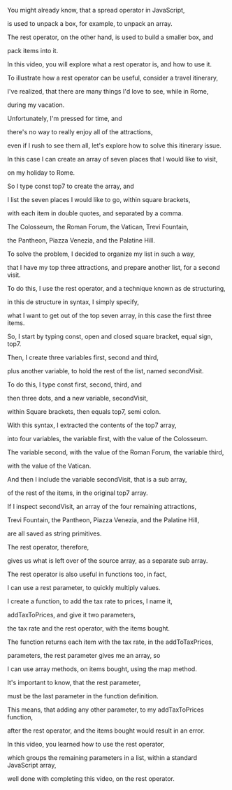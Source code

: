 You might already know, that a spread operator in JavaScript, 

is used to unpack a box, for example, to unpack an array. 

The rest operator, on the other hand, is used to build a smaller box, and 

pack items into it. 

In this video, you will explore what a rest operator is, and how to use it. 

To illustrate how a rest operator can be useful, consider a travel itinerary, 

I've realized, that there are many things I'd love to see, while in Rome, 

during my vacation. 

Unfortunately, I'm pressed for time, and 

there's no way to really enjoy all of the attractions, 

even if I rush to see them all, let's explore how to solve this itinerary issue. 

In this case I can create an array of seven places that I would like to visit, 

on my holiday to Rome. 

So I type const top7 to create the array, and 

I list the seven places I would like to go, within square brackets, 

with each item in double quotes, and separated by a comma. 

The Colosseum, the Roman Forum, the Vatican, Trevi Fountain, 

the Pantheon, Piazza Venezia, and the Palatine Hill. 

To solve the problem, I decided to organize my list in such a way, 

that I have my top three attractions, and prepare another list, for a second visit. 

To do this, I use the rest operator, and a technique known as de structuring, 

in this de structure in syntax, I simply specify, 

what I want to get out of the top seven array, in this case the first three items. 

So, I start by typing const, open and closed square bracket, equal sign, top7. 

Then, I create three variables first, second and third, 

plus another variable, to hold the rest of the list, named secondVisit. 

To do this, I type const first, second, third, and 

then three dots, and a new variable, secondVisit, 

within Square brackets, then equals top7, semi colon. 

With this syntax, I extracted the contents of the top7 array, 

into four variables, the variable first, with the value of the Colosseum. 

The variable second, with the value of the Roman Forum, the variable third, 

with the value of the Vatican. 

And then I include the variable secondVisit, that is a sub array, 

of the rest of the items, in the original top7 array. 

If I inspect secondVisit, an array of the four remaining attractions, 

Trevi Fountain, the Pantheon, Piazza Venezia, and the Palatine Hill, 

are all saved as string primitives. 

The rest operator, therefore, 

gives us what is left over of the source array, as a separate sub array. 

The rest operator is also useful in functions too, in fact, 

I can use a rest parameter, to quickly multiply values. 

I create a function, to add the tax rate to prices, I name it, 

addTaxToPrices, and give it two parameters, 

the tax rate and the rest operator, with the items bought. 

The function returns each item with the tax rate, in the addToTaxPrices, 

parameters, the rest parameter gives me an array, so 

I can use array methods, on items bought, using the map method. 

It's important to know, that the rest parameter, 

must be the last parameter in the function definition. 

This means, that adding any other parameter, to my addTaxToPrices function, 

after the rest operator, and the items bought would result in an error. 

In this video, you learned how to use the rest operator, 

which groups the remaining parameters in a list, within a standard JavaScript array, 

well done with completing this video, on the rest operator.